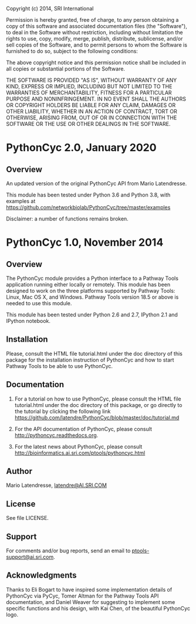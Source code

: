 Copyright (c) 2014, SRI International

Permission is hereby granted, free of charge, to any person obtaining
a copy of this software and associated documentation files (the
"Software"), to deal in the Software without restriction, including
without limitation the rights to use, copy, modify, merge, publish,
distribute, sublicense, and/or sell copies of the Software, and to
permit persons to whom the Software is furnished to do so, subject to
the following conditions:

The above copyright notice and this permission notice shall be
included in all copies or substantial portions of the Software.

THE SOFTWARE IS PROVIDED "AS IS", WITHOUT WARRANTY OF ANY KIND,
EXPRESS OR IMPLIED, INCLUDING BUT NOT LIMITED TO THE WARRANTIES OF
MERCHANTABILITY, FITNESS FOR A PARTICULAR PURPOSE AND
NONINFRINGEMENT. IN NO EVENT SHALL THE AUTHORS OR COPYRIGHT HOLDERS BE
LIABLE FOR ANY CLAIM, DAMAGES OR OTHER LIABILITY, WHETHER IN AN ACTION
OF CONTRACT, TORT OR OTHERWISE, ARISING FROM, OUT OF OR IN CONNECTION
WITH THE SOFTWARE OR THE USE OR OTHER DEALINGS IN THE SOFTWARE.

PythonCyc 2.0, January 2020
===========================

Overview
--------

An updated version of the original PythonCyc API from Mario Latendresse.

This module has been tested under Python 3.6 and Python 3.8, with examples
at https://github.com/networkbiolab/PythonCyc/tree/master/examples

Disclaimer: a number of functions remains broken.


PythonCyc 1.0, November 2014
============================

Overview
--------

The PythonCyc module provides a Python interface to a Pathway Tools
application running either locally or remotely. This module has been
designed to work on the three platforms supported by Pathway Tools:
Linux, Mac OS X, and Windows. Pathway Tools version 18.5 or
above is needed to use this module.

This module has been tested under Python 2.6 and 2.7, IPython 2.1 and
IPython notebook.

Installation
------------

Please, consult the HTML file tutorial.html under the doc directory of this
package for the installation instruction of PythonCyc and how to start
Pathway Tools to be able to use PythonCyc.

Documentation
-------------

1) For a tutorial on how to use PythonCyc, please consult the HTML file
tutorial.html under the doc directory of this package, or go directly
to the tutorial by clicking the following link https://github.com/latendre/PythonCyc/blob/master/doc/tutorial.md

2) For the API documentation of PythonCyc, please consult http://pythoncyc.readthedocs.org.

3) For the latest news about PythonCyc, please consult
http://bioinformatics.ai.sri.com/ptools/pythoncyc.html

Author
------

Mario Latendresse, latendre@AI.SRI.COM

License
-------

See file LICENSE.

Support
-------

For comments and/or bug reports, send an email to ptools-support@ai.sri.com.

Acknowledgments
---------------

Thanks to Eli Bogart to have inspired some implementation details of
PythonCyc via PyCyc, Tomer Altman for the Pathway Tools API
documentation, and Daniel Weaver for suggesting to implement some
specific functions and his design, with Kai Chen, of the beautiful PythonCyc logo.